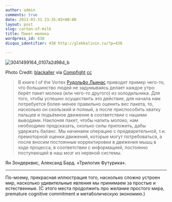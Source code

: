 ```yaml
---
author: admin
comments: true
date: 2013-03-31 23:35:03+00:00
layout: post
slug: carton-of-milk
title: Пакет молока
wordpress_id: 438
disqus_identifier: 438 http://glebkalinin.ru/?p=438

---
```


![3041499164_0107a2d98d_b](http://glebkalinin.ru/wp-content/uploads/2013/04/3041499164_0107a2d98d_b2-500x331.jpg)


Photo Credit: [blackaller](http://www.flickr.com/photos/75903973@N00/3041499164/) via [Compfight](http://compfight.com) [cc](http://www.flickr.com/help/general/#147)








> В книге I of the Vortex [Рудольфо Льинас](http://ru.wikipedia.org/wiki/%D0%9B%D1%8C%D0%B8%D0%BD%D0%B0%D1%81_%D0%A0%D0%B8%D0%B0%D1%81%D0%BA%D0%BE%D1%81,_%D0%A0%D1%83%D0%B4%D0%BE%D0%BB%D1%8C%D1%84%D0%BE) приводит пример чего-то, что большинство людей не задумываясь делает каждое утро: берёт пакет молока (или чего-то другого) из холодильника. Для того, чтобы успешно осуществить это действие, для начала нам потребуется более-менее правильно оценить вес пакета, то, насколько он скользкий и полный, а после приспособить хватку пальцев и подъёмное движение в соответствии с нашими выводами. Наклоняя пакет, чтобы налить молоко, нам необходимо предсказать, сколько силы приложить, дабы удержать баланс. Мы начинаем операцию с предварительной, т.н. премоторной оценки движений, которые могут потребоваться, а после вносим постоянные корректировки в движения мышц в ходе процесса, в соответствии с информацией, постоянно поступающей в наш мозг из нервной системы.





Ян Зондерквис, Александ Бард. «Трилогия Футурика».





* * *





По-моему, прекрасная иллюстрация того, насколько сложно устроен мир, насколько удивительные явления мы принимаем за простые и естественные. (С этого места продолжить про желание простого мира, premature cognitive commitment и метаболическую экономию.)
